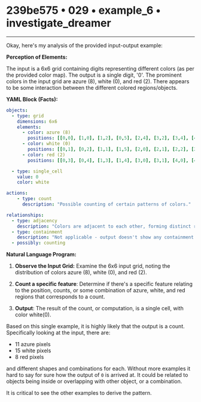 # 239be575 • 029 • example_6 • investigate_dreamer

---
Okay, here's my analysis of the provided input-output example:

**Perception of Elements:**

The input is a 6x6 grid containing digits representing different colors (as per the provided color map). The output is a single digit, '0'. The prominent colors in the input grid are azure (8), white (0), and red (2). There appears to be some interaction between the different colored regions/objects.

**YAML Block (Facts):**



```yaml
objects:
  - type: grid
    dimensions: 6x6
    elements:
      - color: azure (8)
        positions: [[0,0], [1,0], [1,2], [0,5], [2,4], [3,2], [3,4], [4,5], [5,1], [5,2], [5,4]]
      - color: white (0)
        positions: [[0,1], [0,2], [1,1], [1,5], [2,0], [2,1], [2,2], [2,3], [2,5], [3,3], [4,2], [4,3], [5,0], [5,3], [5,5]]
      - color: red (2)
        positions: [[0,3], [0,4], [1,3], [1,4], [3,0], [3,1], [4,0], [4,1]]

  - type: single_cell
    value: 0
    color: white

actions:
    - type: count
      description: "Possible counting of certain patterns of colors."

relationships:
  - type: adjacency
    description: "Colors are adjacent to each other, forming distinct regions."
  - type: containment
    description: "Not applicable - output doesn't show any containment."
  - possibly: counting

```



**Natural Language Program:**

1.  **Observe the Input Grid:** Examine the 6x6 input grid, noting the distribution of colors azure (8), white (0), and red (2).

2.  **Count a specific feature**: Determine if there's a specific feature relating to the position, counts, or some combination of azure, white, and red regions that corresponds to a count.

3.  **Output**: The result of the count, or computation, is a single cell, with color white(0).

Based on this single example, it is highly likely that the output is a count. Specifically looking at the input, there are:
- 11 azure pixels
- 15 white pixels
- 8 red pixels

and different shapes and combinations for each. Without more examples it hard to say for sure how the output of `0` is arrived at. It could be related to objects being inside or overlapping with other object, or a combination.

It is critical to see the other examples to derive the pattern.

